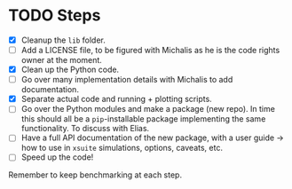 # TODO Steps

- [x] Cleanup the `lib` folder.
- [ ] Add a LICENSE file, to be figured with Michalis as he is the code rights owner at the moment.
- [x] Clean up the Python code.
- [ ] Go over many implementation details with Michalis to add documentation.
- [x] Separate actual code and running + plotting scripts.
- [ ] Go over the Python modules and make a package (new repo). In time this should all be a `pip`-installable package implementing the same functionality. To discuss with Elias.
- [ ] Have a full API documentation of the new package, with a user guide -> how to use in `xsuite` simulations, options, caveats, etc.
- [ ] Speed up the code!

Remember to keep benchmarking at each step.